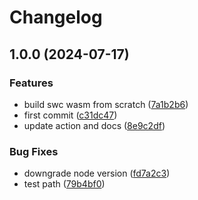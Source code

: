 # Changelog

## 1.0.0 (2024-07-17)


### Features

* build swc wasm from scratch ([7a1b2b6](https://github.com/marco-ippolito/amaro/commit/7a1b2b6175c69c333ca4c84200e0a8702d24b7a2))
* first commit ([c31dc47](https://github.com/marco-ippolito/amaro/commit/c31dc479fdb7ce814c9f50d310c1027e74bd519f))
* update action and docs ([8e9c2df](https://github.com/marco-ippolito/amaro/commit/8e9c2dfd630268194ab9b8c82220032c42b7b91b))


### Bug Fixes

* downgrade node version ([fd7a2c3](https://github.com/marco-ippolito/amaro/commit/fd7a2c3173d8239bda2fb2293218621310bec4a4))
* test path ([79b4bf0](https://github.com/marco-ippolito/amaro/commit/79b4bf09c9af8a21082d14b36f16c5211fc55d19))
